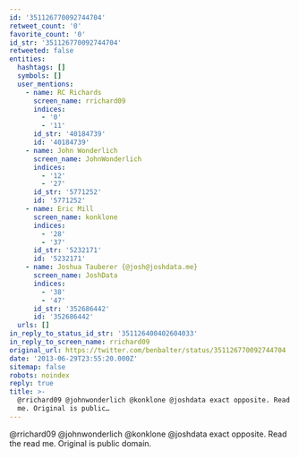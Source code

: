 ```yaml
---
id: '351126770092744704'
retweet_count: '0'
favorite_count: '0'
id_str: '351126770092744704'
retweeted: false
entities:
  hashtags: []
  symbols: []
  user_mentions:
    - name: RC Richards
      screen_name: rrichard09
      indices:
        - '0'
        - '11'
      id_str: '40184739'
      id: '40184739'
    - name: John Wonderlich
      screen_name: JohnWonderlich
      indices:
        - '12'
        - '27'
      id_str: '5771252'
      id: '5771252'
    - name: Eric Mill
      screen_name: konklone
      indices:
        - '28'
        - '37'
      id_str: '5232171'
      id: '5232171'
    - name: Joshua Tauberer {@josh@joshdata.me}
      screen_name: JoshData
      indices:
        - '38'
        - '47'
      id_str: '352686442'
      id: '352686442'
  urls: []
in_reply_to_status_id_str: '351126400402604033'
in_reply_to_screen_name: rrichard09
original_url: https://twitter.com/benbalter/status/351126770092744704
date: '2013-06-29T23:55:20.000Z'
sitemap: false
robots: noindex
reply: true
title: >-
  @rrichard09 @johnwonderlich @konklone @joshdata exact opposite. Read the read
  me. Original is public…
---
```


@rrichard09 @johnwonderlich @konklone @joshdata exact opposite. Read the read me. Original is public domain.